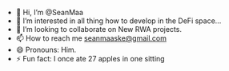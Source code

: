 - 👋 Hi, I’m @SeanMaa
- 👀 I’m interested in all thing how to develop in the DeFi space...
- 💞️ I’m looking to collaborate on New RWA projects.
- 📫 How to reach me seanmaaske@gmail.com
- 😄 Pronouns: Him.
- ⚡ Fun fact: I once ate 27 apples in one sitting

<!---
SeanMaa/SeanMaa is a ✨ special ✨ repository because its `README.md` (this file) appears on your GitHub profile.
You can click the Preview link to take a look at your changes.
--->
